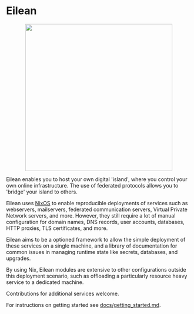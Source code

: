 
# Eilean

<div align="center">
    <img src="./eilean.png" width="400"/>
</div>

Eilean enables you to host your own digital 'island', where you control your own online infrastructure.
The use of federated protocols allows you to 'bridge' your island to others.

Eilean uses [NixOS](https://nixos.org/) to enable reproducible deployments of services such as webservers, mailservers, federated communication servers, Virtual Private Network servers, and more.
However, they still require a lot of manual configuration for domain names, DNS records, user accounts, databases, HTTP proxies, TLS certificates, and more.

Eilean aims to be a optioned framework to allow the simple deployment of these services on a single machine, and a library of documentation for common issues in managing runtime state like secrets, databases, and upgrades.

By using Nix, Eilean modules are extensive to other configurations outside this deployment scenario, such as offloading a particularly resource heavy service to a dedicated machine.

Contributions for additional services welcome.

For instructions on getting started see [docs/getting_started.md](./docs/getting_started.md).

